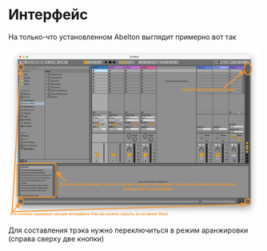 # Интерфейс 

На только-что установленном Abelton выглядит примерно вот так

![interface](./images/interface.png)

Для составления трэка нужно переключиться в режим аранжировки (справа сверху две кнопки)